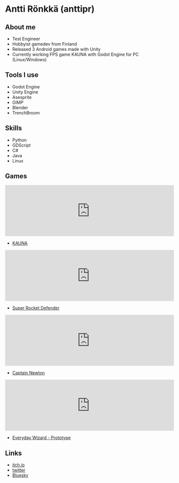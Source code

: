 # Antti Rönkkä (anttipr)

## About me
- Test Engineer
- Hobbyist gamedev from Finland
- Released 3 Android games made with Unity
- Currently working FPS game KAUNA with Godot Engine for PC (Linux/Windows)

## Tools I use
- Godot Engine
- Unity Engine
- Asesprite
- GIMP
- Blender
- TrenchBroom

## Skills
- Python
- GDScript
- C#
- Java
- Linux

## Games

<iframe frameborder="0" src="https://itch.io/embed/1040190" width="552" height="167"><a href="https://anttironkkagames.itch.io/kauna">KAUNA by anttironkkagames</a></iframe>

- [KAUNA](https://anttironkkagames.itch.io/kauna)

<iframe frameborder="0" src="https://itch.io/embed/659590" width="552" height="167"><a href="https://anttironkkagames.itch.io/super-rocket-defender">Super Rocket Defender by anttironkkagames</a></iframe>

- [Super Rocket Defender](https://anttironkkagames.itch.io/super-rocket-defender)

<iframe frameborder="0" src="https://itch.io/embed/119861" width="552" height="167"><a href="https://anttironkkagames.itch.io/captain-newton">Captain Newton by anttironkkagames</a></iframe>

- [Captain Newton](https://anttironkkagames.itch.io/captain-newton)

<iframe frameborder="0" src="https://itch.io/embed/169853" width="552" height="167"><a href="https://anttironkkagames.itch.io/everydaywizard">Everyday Wizard - A Trivia Quest by anttironkkagames</a></iframe>

- [Everyday Wizard - Prototype](https://anttironkkagames.itch.io/everydaywizard)

## Links
- [itch.io](https://anttironkkagames.itch.io/)
- [twitter](https://twitter.com/anttipr)
- [Bluesky](https://bsky.app/profile/anttironkka.bsky.social)
